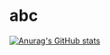 # abc
[![Anurag's GitHub stats](https://github-readme-stats.vercel.app/api?username=jstzzyt)](https://github.com/anuraghazra/github-readme-stats)
